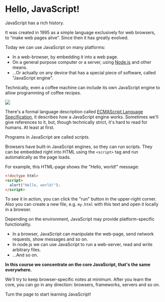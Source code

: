 # Hello, JavaScript!

JavaScript has a rich history. 

It was created in 1995 as a simple language exclusively for web browsers, to “make web pages alive”. Since then it has greatly evolved. 

Today we can use JavaScript on many platforms:

- In a web-browser, by embedding it into a web page.
- On a general purpose computer or a server, using [Node.js](https://nodejs.org) and other means.
- ...Or actually on any device that has a special piece of software, called "JavaScript engine". 

Technically, even a coffee machine can include its own JavaScript engine to allow programming of coffee recipes.

![](javascript-engine.svg)

There's a formal language description called [ECMAScript Language Specification](https://tc39.es/ecma262/), it describes how a JavaScript engine works. Sometimes we'll give references to it, but, though technically strict, it's hard to read for humans. At least at first.

Programs in JavaScript are called *scripts*. 

Browsers have built-in JavaScript engines, so they can run scripts. They can be embedded right into HTML using the `<script>` tag and run automatically as the page loads.

For example, this HTML-page shows the "Hello, world!" message:

```html run height=0
<!doctype html>
<script>
  alert("Hello, world!");
</script>
```

To see it in action, you can click the "run" button in the upper-right corner. Also you can create a new file, e.g. `my.html` with this text and open it locally in a browser. 

Depending on the environment, JavaScript may provide platform-specific functionality.

- In a browser, JavaScript can manipulate the web-page, send network requests, show messages and so on.  
- In node.js we can use JavaScript to run a web-server, read and write arbitrary files.
- ...And so on. 

**In this course we concentrate on the core JavaScript, that's the same everywhere.**

We'll try to keep browser-specific notes at minimum. After you learn the core, you can go in any direction: browsers, frameworks, servers and so on.

Turn the page to start learning JavaScript!

